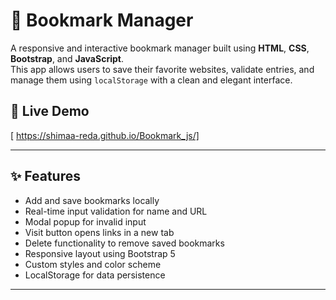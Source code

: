 # 🔖 Bookmark Manager

A responsive and interactive bookmark manager built using **HTML**, **CSS**, **Bootstrap**, and **JavaScript**.  
This app allows users to save their favorite websites, validate entries, and manage them using `localStorage` with a clean and elegant interface.

## 🔗 Live Demo

[ https://shimaa-reda.github.io/Bookmark_js/]

---

## ✨ Features

- Add and save bookmarks locally
- Real-time input validation for name and URL
- Modal popup for invalid input
- Visit button opens links in a new tab
- Delete functionality to remove saved bookmarks
- Responsive layout using Bootstrap 5
- Custom styles and color scheme
- LocalStorage for data persistence

---
